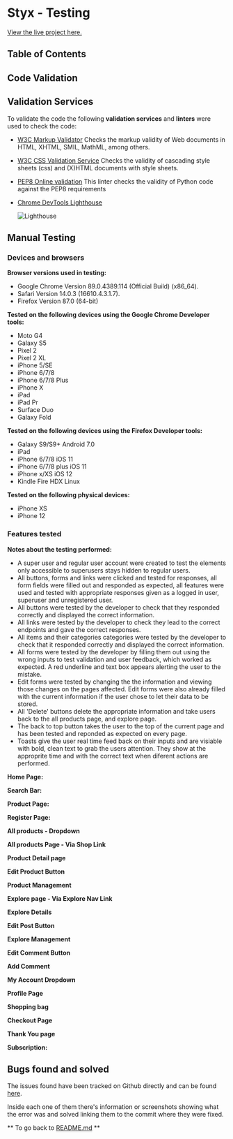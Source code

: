  # Styx - Testing

[View the live project here.](https://funky-feet.herokuapp.com/)


## Table of Contents



## Code Validation

## Validation Services

To validate the code the following **validation services** and **linters** were used to check the code:

* [W3C Markup Validator]()
    Checks the markup validity of Web documents in HTML, XHTML, SMIL, MathML, among others.

* [W3C CSS Validation Service]()
    Checks the validity of cascading style sheets (css) and (X)HTML documents with style sheets.

* [PEP8 Online validation]()
    This linter checks the validity of Python code against the PEP8 requirements

* [Chrome DevTools Lighthouse]()


    ![Lighthouse]()



## Manual Testing

### Devices and browsers

**Browser versions used in testing:**

* Google Chrome Version 89.0.4389.114 (Official Build) (x86_64).
* Safari Version 14.0.3 (16610.4.3.1.7).
* Firefox Version 87.0 (64-bit)

**Tested on the following devices using the Google Chrome Developer tools:**

* Moto G4
* Galaxy S5
* Pixel 2
* Pixel 2 XL
* iPhone 5/SE
* iPhone 6/7/8
* iPhone 6/7/8 Plus
* iPhone X
* iPad
* iPad Pr
* Surface Duo
* Galaxy Fold

**Tested on the following devices using the Firefox Developer tools:**

* Galaxy S9/S9+ Android 7.0
* iPad
* iPhone 6/7/8 iOS 11
* iPhone 6/7/8 plus iOS 11
* iPhone x/XS iOS 12
* Kindle Fire HDX Linux

**Tested on the following physical devices:**

* iPhone XS
* iPhone 12


### Features tested

**Notes about the testing performed:**
  * A super user and regular user account were created to test the elements only accessible to superusers stays hidden to regular users.
  * All buttons, forms and links were clicked and tested for responses, all form fields were filled out and responded as expected, all features were used and tested with appropriate responses given as a logged in user, superuser and unregistered user.
  * All buttons were tested by the developer to check that they responded correctly and displayed the correct information.
  * All links were tested by the developer to check they lead to the correct endpoints and gave the correct responses.
  * All items and their categories categories were tested by the developer to check that it responded correctly and displayed the correct information.
  * All forms were tested by the developer by filling them out using the wrong inputs to test validation and user feedback, which worked as expected. A red underline and text box appears alerting the user to the mistake.
  * Edit forms were tested by changing the  the information and viewing those changes on the pages affected. Edit forms were also already filled with the current information if the user chose to let their data to be stored. 
  * All 'Delete' buttons delete the appropriate information and take users back to the all products page, and explore page.
  * The back to top button takes the user to the top of the current page and has been tested and reponded as expected on every page.
  * Toasts give the user real time feed back on their inputs and are visiable with bold, clean text to grab the users attention. They show at the approprite time and with the correct text when diferent actions are performed.

**Home Page:**
 

**Search Bar:** 

**Product Page:** 


**Register Page:** 


**All products - Dropdown** 


**All products Page - Via Shop Link** 

**Product Detail page** 


**Edit Product Button** 


**Product Management** 


**Explore page - Via Explore Nav Link** 

**Explore Details** 


**Edit Post Button** 


**Explore Management** 


**Edit Comment Button** 


**Add Comment** 


**My Account Dropdown** 


**Profile Page** 


**Shopping bag** 


**Checkout Page** 


**Thank You page** 



**Subscription:** 


## Bugs found and solved

The issues found have been tracked on Github directly and can be found [here](https://github.com/CarolinaCobo/styx/issues?q=is%3Aissue+is%3Aclosed).

Inside each one of them there's information or screenshots showing what the error was and solved linking them to the commit where they were fixed. 


** To go back to [README.md](./README.md) **
